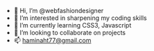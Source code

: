 - 👋 Hi, I’m @webfashiondesigner
- 👀 I’m interested in sharpening my coding skills
- 🌱 I’m currently learning CSS3, Javascript
- 💞️ I’m looking to collaborate on projects
- 📫 haminaht77@gmail.com

<!---
webfashiondesigner/webfashiondesigner is a ✨ special ✨ repository because its `README.md` (this file) appears on your GitHub profile.
You can click the Preview link to take a look at your changes.
--->
